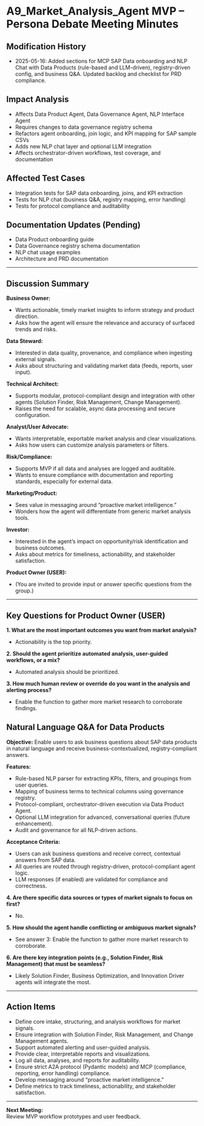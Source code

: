 # A9_Market_Analysis_Agent MVP – Persona Debate Meeting Minutes

## Modification History
- 2025-05-16: Added sections for MCP SAP Data onboarding and NLP Chat with Data Products (rule-based and LLM-driven), registry-driven config, and business Q&A. Updated backlog and checklist for PRD compliance.

## Impact Analysis
- Affects Data Product Agent, Data Governance Agent, NLP Interface Agent
- Requires changes to data governance registry schema
- Refactors agent onboarding, join logic, and KPI mapping for SAP sample CSVs
- Adds new NLP chat layer and optional LLM integration
- Affects orchestrator-driven workflows, test coverage, and documentation

## Affected Test Cases
- Integration tests for SAP data onboarding, joins, and KPI extraction
- Tests for NLP chat (business Q&A, registry mapping, error handling)
- Tests for protocol compliance and auditability

## Documentation Updates (Pending)
- Data Product onboarding guide
- Data Governance registry schema documentation
- NLP chat usage examples
- Architecture and PRD documentation

---

## Discussion Summary

**Business Owner:**  
- Wants actionable, timely market insights to inform strategy and product direction.
- Asks how the agent will ensure the relevance and accuracy of surfaced trends and risks.

**Data Steward:**  
- Interested in data quality, provenance, and compliance when ingesting external signals.
- Asks about structuring and validating market data (feeds, reports, user input).

**Technical Architect:**  
- Supports modular, protocol-compliant design and integration with other agents (Solution Finder, Risk Management, Change Management).
- Raises the need for scalable, async data processing and secure configuration.

**Analyst/User Advocate:**  
- Wants interpretable, exportable market analysis and clear visualizations.
- Asks how users can customize analysis parameters or filters.

**Risk/Compliance:**  
- Supports MVP if all data and analyses are logged and auditable.
- Wants to ensure compliance with documentation and reporting standards, especially for external data.

**Marketing/Product:**  
- Sees value in messaging around “proactive market intelligence.”
- Wonders how the agent will differentiate from generic market analysis tools.

**Investor:**  
- Interested in the agent’s impact on opportunity/risk identification and business outcomes.
- Asks about metrics for timeliness, actionability, and stakeholder satisfaction.

**Product Owner (USER):**  
- (You are invited to provide input or answer specific questions from the group.)

---

## Key Questions for Product Owner (USER)

**1. What are the most important outcomes you want from market analysis?**
- Actionability is the top priority.

**2. Should the agent prioritize automated analysis, user-guided workflows, or a mix?**
- Automated analysis should be prioritized.

**3. How much human review or override do you want in the analysis and alerting process?**
- Enable the function to gather more market research to corroborate findings.

## Natural Language Q&A for Data Products

**Objective:**
Enable users to ask business questions about SAP data products in natural language and receive business-contextualized, registry-compliant answers.

**Features:**
- Rule-based NLP parser for extracting KPIs, filters, and groupings from user queries.
- Mapping of business terms to technical columns using governance registry.
- Protocol-compliant, orchestrator-driven execution via Data Product Agent.
- Optional LLM integration for advanced, conversational queries (future enhancement).
- Audit and governance for all NLP-driven actions.

**Acceptance Criteria:**
- Users can ask business questions and receive correct, contextual answers from SAP data.
- All queries are routed through registry-driven, protocol-compliant agent logic.
- LLM responses (if enabled) are validated for compliance and correctness.

**4. Are there specific data sources or types of market signals to focus on first?**
- No.

**5. How should the agent handle conflicting or ambiguous market signals?**
- See answer 3: Enable the function to gather more market research to corroborate.

**6. Are there key integration points (e.g., Solution Finder, Risk Management) that must be seamless?**
- Likely Solution Finder, Business Optimization, and Innovation Driver agents will integrate the most.

---

## Action Items
- Define core intake, structuring, and analysis workflows for market signals.
- Ensure integration with Solution Finder, Risk Management, and Change Management agents.
- Support automated alerting and user-guided analysis.
- Provide clear, interpretable reports and visualizations.
- Log all data, analyses, and reports for auditability.
- Ensure strict A2A protocol (Pydantic models) and MCP (compliance, reporting, error handling) compliance.
- Develop messaging around “proactive market intelligence.”
- Define metrics to track timeliness, actionability, and stakeholder satisfaction.

---

**Next Meeting:**  
Review MVP workflow prototypes and user feedback.
